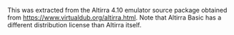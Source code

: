 This was extracted from the Altirra 4.10 emulator source package obtained from
https://www.virtualdub.org/altirra.html. Note that Altirra Basic has a different
distribution license than Altirra itself.
